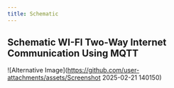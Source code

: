 ```yaml
---
title: Schematic
---
```


## Schematic WI-FI Two-Way Internet Communication Using MQTT

![Alternative Image](https://github.com/user-attachments/assets/Screenshot 2025-02-21 140150)

